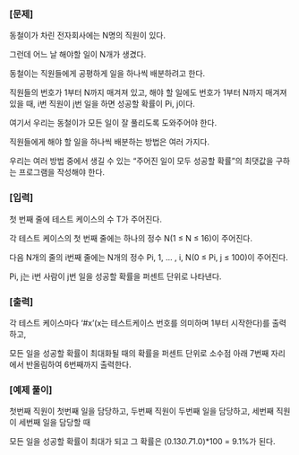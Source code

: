 ### [문제]
동철이가 차린 전자회사에는 N명의 직원이 있다.

그런데 어느 날 해야할 일이 N개가 생겼다.

동철이는 직원들에게 공평하게 일을 하나씩 배분하려고 한다.

직원들의 번호가 1부터 N까지 매겨져 있고, 해야 할 일에도 번호가 1부터 N까지 매겨져 있을 때, i번 직원이 j번 일을 하면 성공할 확률이 Pi, j이다.

여기서 우리는 동철이가 모든 일이 잘 풀리도록 도와주어야 한다.

직원들에게 해야 할 일을 하나씩 배분하는 방법은 여러 가지다.

우리는 여러 방법 중에서 생길 수 있는 “주어진 일이 모두 성공할 확률”의 최댓값을 구하는 프로그램을 작성해야 한다.


### [입력]

첫 번째 줄에 테스트 케이스의 수 T가 주어진다.

각 테스트 케이스의 첫 번째 줄에는 하나의 정수 N(1 ≤ N ≤ 16)이 주어진다.

다음 N개의 줄의 i번째 줄에는 N개의 정수 Pi, 1, … , i, N(0 ≤ Pi, j ≤ 100)이 주어진다.

Pi, j는 i번 사람이 j번 일을 성공할 확률을 퍼센트 단위로 나타낸다.


### [출력]

각 테스트 케이스마다 ‘#x’(x는 테스트케이스 번호를 의미하며 1부터 시작한다)를 출력하고,

모든 일을 성공할 확률이 최대화될 때의 확률을 퍼센트 단위로 소수점 아래 7번째 자리에서 반올림하여 6번째까지 출력한다.


### [예제 풀이]

첫번째 직원이 첫번째 일을 담당하고, 두번째 직원이 두번째 일을 담당하고, 세번째 직원이 세번째 일을 담당할 때

모든 일을 성공할 확률이 최대가 되고 그 확률은 (0.13*0.7*1.0)*100 = 9.1%가 된다.